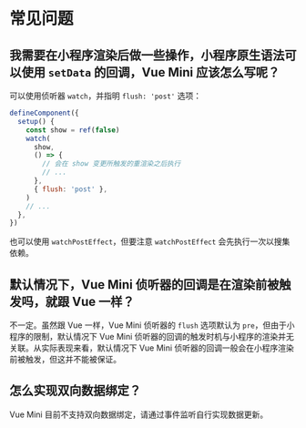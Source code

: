# 常见问题

## 我需要在小程序渲染后做一些操作，小程序原生语法可以使用 `setData` 的回调，Vue Mini 应该怎么写呢？

可以使用侦听器 `watch`，并指明 `flush: 'post'` 选项：

```js
defineComponent({
  setup() {
    const show = ref(false)
    watch(
      show,
      () => {
        // 会在 show 变更所触发的重渲染之后执行
        // ...
      },
      { flush: 'post' },
    )
    // ...
  },
})
```

也可以使用 `watchPostEffect`，但要注意 `watchPostEffect` 会先执行一次以搜集依赖。

## 默认情况下，Vue Mini 侦听器的回调是在渲染前被触发吗，就跟 Vue 一样？

不一定。虽然跟 Vue 一样，Vue Mini 侦听器的 `flush` 选项默认为 `pre`，但由于小程序的限制，默认情况下 Vue Mini 侦听器的回调的触发时机与小程序的渲染并无关联。从实际表现来看，默认情况下 Vue Mini 侦听器的回调一般会在小程序渲染前被触发，但这并不能被保证。

## 怎么实现双向数据绑定？

Vue Mini 目前不支持双向数据绑定，请通过事件监听自行实现数据更新。
